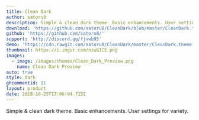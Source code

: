 ```yaml
---
title: Clean Dark
author: satoru8
description: Simple & clean dark theme. Basic enhancements. User settings for variety.
download: 'https://github.com/satoru8/CleanDark/blob/master/CleanDark.theme.css'
github: 'https://github.com/satoru8/'
support: 'http://discord.gg/fjvwb95'
demo: 'https://cdn.rawgit.com/satoru8/CleanDark/master/CleanDark.theme.css'
thumbnail: https://i.imgur.com/nzwGICE.png
images:
  - image: /images/themes/Clean_Dark_Preview.png
    name: Clean Dark Preview
auto: true
style: dark
ghcommentid: 11
layout: product
date: 2018-10-25T17:06:04.715Z
---
```

Simple & clean dark theme. Basic enhancements. User settings for variety.